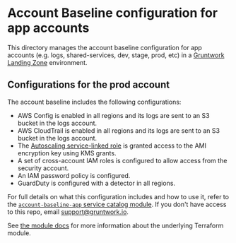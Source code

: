 # Account Baseline configuration for app accounts

This directory manages the account baseline configuration for app accounts (e.g. logs, shared-services, dev, stage, prod, etc) in a [Gruntwork Landing Zone](https://gruntwork.io/guides/foundations/how-to-configure-production-grade-aws-account-structure/) environment.


## Configurations for the prod account
The account baseline includes the following configurations:

- AWS Config is enabled in all regions and its logs are sent to an S3 bucket in the logs account.
- AWS CloudTrail is enabled in all regions and its logs are sent to an S3 bucket in the logs account.
- The [Autoscaling service-linked role](https://docs.aws.amazon.com/autoscaling/ec2/userguide/autoscaling-service-linked-role.html) is granted access to the AMI encryption key using KMS grants.
- A set of cross-account IAM roles is configured to allow access from the security account.
- An IAM password policy is configured.
- GuardDuty is configured with a detector in all regions.



For full details on what this configuration includes and how to use it, refer to the [`account-baseline-app` service catalog module](https://github.com/gruntwork-io/terraform-aws-service-catalog/blob/master/modules/landingzone/account-baseline-app/README.adoc). If you don't have access to this repo, email
[support@gruntwork.io](mailto:support@gruntwork.io).

See [the module docs](https://github.com/gruntwork-io/terraform-aws-service-catalog/tree/v0.82.0/modules/landingzone/account-baseline-app) for more
information about the underlying Terraform module.
